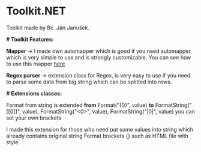 ﻿# Toolkit.NET
Toolkit made by Bc. Ján Janušek.


<b>﻿# Toolkit Features:</b>

<b>Mapper</b> -> I made own automapper which is good if you need automapper which is very simple to use and is strongly customizable.
You can see how to use this mapper <a href="https://github.com/shoxik/Toolkit.NET/blob/master/Toolkit.NET/Program.cs">here</a>

<b>Regex parser</b> -> extension class for Regex, is very easy to use 
if you need to parse some data from big string which can be splitted into rows.


<b>﻿# Extensions classes:</b> 

Format from string is extended
<b>from</b> Format("{0}", value) <b>to</b> FormatString("[[0]]", value), FormatString("<0>", value), FormatString("|0|", value)
you can set your own brackets

I made this extension for those who need put some values into string which 
already contains original string Format brackets {} such as HTML file with style.

